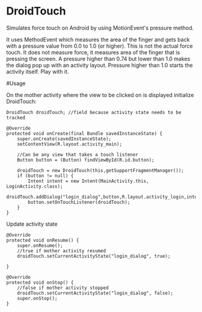 
# DroidTouch
Simulates force touch on Android by using MotionEvent's pressure method.

It uses MethodEvent which measures the area of the finger and gets back with a pressure value from 0.0 to 1.0 (or higher).
This is not the actual force touch. It does not measure force, it measures area of the finger that is pressing the screen.
A pressure higher than 0.74 but lower than 1.0 makes the dialog pop up with an activity layout. 
Pressure higher than 1.0 starts the activity itself.
Play with it.

#Usage

On the mother activity where the view to be clicked on is displayed initialize DroidTouch:

    DroidTouch droidTouch; //field because activity state needs to be tracked

    @Override
    protected void onCreate(final Bundle savedInstanceState) {
        super.onCreate(savedInstanceState);
        setContentView(R.layout.activity_main);
        
        //Can be any view that takes a touch listener
        Button button = (Button) findViewById(R.id.button);

        droidTouch = new DroidTouch(this,getSupportFragmentManager());
        if (button != null) {
            Intent intent = new Intent(MainActivity.this, LoginActivity.class);
            droidTouch.addDialog("login_dialog",button,R.layout.activity_login,intent);
            button.setOnTouchListener(droidTouch);
        }
    }

Update activity state

    @Override
    protected void onResume() {
        super.onResume();
        //true if mother activity resumed
        droidTouch.setCurrentActivityState("login_dialog", true);

    }

    @Override
    protected void onStop() {
        //false if mother activity stopped
        droidTouch.setCurrentActivityState("login_dialog", false);
        super.onStop();
    }

